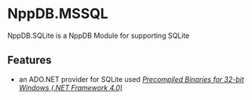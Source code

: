 # NppDB.MSSQL
NppDB.SQLite is a NppDB Module for supporting SQLite

## Features
  - an ADO.NET provider for SQLite used [*Precompiled Binaries for 32-bit Windows (.NET Framework 4.0)*](http://system.data.sqlite.org/downloads/1.0.92.0/sqlite-netFx40-binary-Win32-2010-1.0.92.0.zip)
  